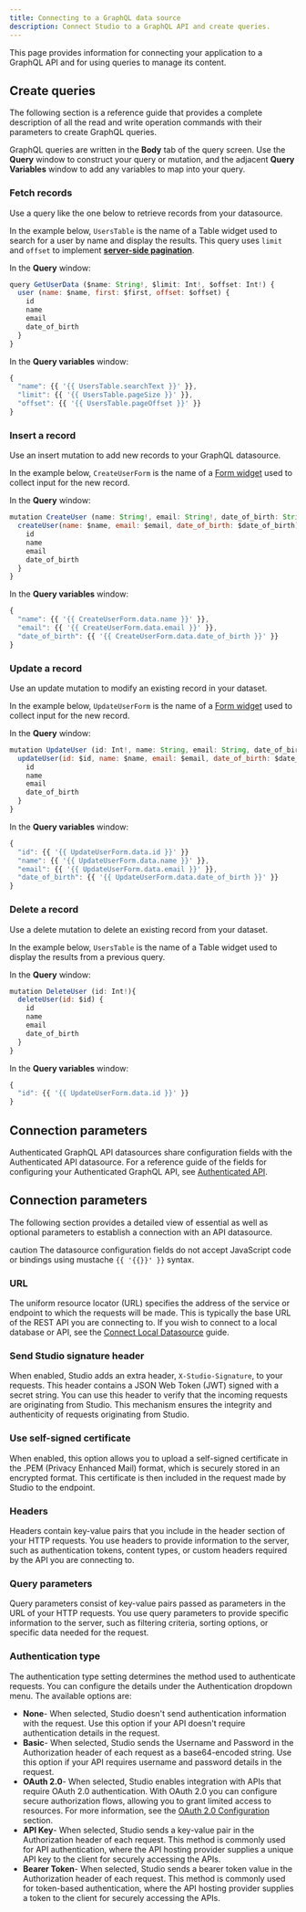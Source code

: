 ```yaml
---
title: Connecting to a GraphQL data source
description: Connect Studio to a GraphQL API and create queries.
---
```


This page provides information for connecting your application to a GraphQL API and for using queries to manage its content.

## Create queries

The following section is a reference guide that provides a complete description of all the read and write operation commands with their parameters to create GraphQL queries.

<ZoomImage
  src="/img/graphql-query-config.png" 
  alt="Create a GraphQL query."
  caption="Create a GraphQL query."
/>

GraphQL queries are written in the **Body** tab of the query screen. Use the **Query** window to construct your query or mutation, and the adjacent **Query Variables** window to add any variables to map into your query.

### Fetch records

Use a query like the one below to retrieve records from your datasource.

In the example below, `UsersTable` is the name of a Table widget used to search for a user by name and display the results. This query uses `limit` and `offset` to implement [**server-side pagination**](/build-apps/how-to-guides/Server-side-pagination-in-table).

In the **Query** window:

```javascript
query GetUserData ($name: String!, $limit: Int!, $offset: Int!) {
  user (name: $name, first: $first, offset: $offset) {
    id
    name
    email
    date_of_birth
  }
}
```

In the **Query variables** window:

```javascript
{
  "name": {{ '{{ UsersTable.searchText }}' }},
  "limit": {{ '{{ UsersTable.pageSize }}' }},
  "offset": {{ '{{ UsersTable.pageOffset }}' }}
}
```

### Insert a record

Use an insert mutation to add new records to your GraphQL datasource.

In the example below, `CreateUserForm` is the name of a [Form widget](/reference/widgets/form) used to collect input for the new record.

In the **Query** window:

```javascript
mutation CreateUser (name: String!, email: String!, date_of_birth: String!){
  createUser(name: $name, email: $email, date_of_birth: $date_of_birth) {
    id
    name
    email
    date_of_birth
  }
}
```

In the **Query variables** window:

```javascript
{
  "name": {{ '{{ CreateUserForm.data.name }}' }},
  "email": {{ '{{ CreateUserForm.data.email }}' }},
  "date_of_birth": {{ '{{ CreateUserForm.data.date_of_birth }}' }}
}
```

### Update a record

Use an update mutation to modify an existing record in your dataset.

In the example below, `UpdateUserForm` is the name of a [Form widget](/reference/widgets/form) used to collect input for the new record.

In the **Query** window:

```javascript
mutation UpdateUser (id: Int!, name: String, email: String, date_of_birth: String){
  updateUser(id: $id, name: $name, email: $email, date_of_birth: $date_of_birth) {
    id
    name
    email
    date_of_birth
  }
}
```

In the **Query variables** window:

```javascript
{
  "id": {{ '{{ UpdateUserForm.data.id }}' }}
  "name": {{ '{{ UpdateUserForm.data.name }}' }},
  "email": {{ '{{ UpdateUserForm.data.email }}' }},
  "date_of_birth": {{ '{{ UpdateUserForm.data.date_of_birth }}' }}
}
```

### ​Delete a record​

Use a delete mutation to delete an existing record from your dataset.

In the example below, `UsersTable` is the name of a Table widget used to display the results from a previous query.

In the **Query** window:

```javascript
mutation DeleteUser (id: Int!){
  deleteUser(id: $id) {
    id
    name
    email
    date_of_birth
  }
}
```

In the **Query variables** window:

```javascript
{
  "id": {{ '{{ UpdateUserForm.data.id }}' }}
}
```




## Connection parameters

Authenticated GraphQL API datasources share configuration fields with the Authenticated API datasource. For a reference guide of the fields for configuring your Authenticated GraphQL API, see [Authenticated API](/connect-data/reference/authenticated-api).

<ZoomImage
  src="/img/graphql-datasource-config.png" 
  alt="Configure a GraphQL datasource"
  caption="Configure a GraphQL datasource"
/>

## Connection parameters

The following section provides a detailed view of essential as well as optional parameters to establish a connection with an API datasource.

<ZoomImage src="/img/restapi-datasource-config.png" alt="Configuring an Authenticated API datasource" caption="Configuring an Authenticated API datasource" />

caution
The datasource configuration fields do not accept JavaScript code or bindings using mustache `{{ '{{}}' }}` syntax.


### URL

 

The uniform resource locator (URL) specifies the address of the service or endpoint to which the requests will be made. This is typically the base URL of the REST API you are connecting to. If you wish to connect to a local database or API, see the [Connect Local Datasource](/connect-data/how-to-guides/how-to-work-with-local-apis-on-appsmith) guide.




### Send Studio signature header

 
When enabled, Studio adds an extra header, `X-Studio-Signature`, to your requests. This header contains a JSON Web Token (JWT) signed with a secret string. You can use this header to verify that the incoming requests are originating from Studio. This mechanism ensures the integrity and authenticity of requests originating from Studio.


### Use self-signed certificate

 
When enabled, this option allows you to upload a self-signed certificate in the .PEM (Privacy Enhanced Mail) format, which is securely stored in an encrypted format. This certificate is then included in the request made by Studio to the endpoint.


### Headers

 

Headers contain key-value pairs that you include in the header section of your HTTP requests. You use headers to provide information to the server, such as authentication tokens, content types, or custom headers required by the API you are connecting to.



### Query parameters

 
Query parameters consist of key-value pairs passed as parameters in the URL of your HTTP requests. You use query parameters to provide specific information to the server, such as filtering criteria, sorting options, or specific data needed for the request.



### Authentication type

 
The authentication type setting determines the method used to authenticate requests. You can configure the details under the Authentication dropdown menu. The available options are:
  - **None**- When selected, Studio doesn't send authentication information with the request. Use this option if your API doesn't require authentication details in the request.  
  - **Basic**- When selected, Studio sends the Username and Password in the Authorization header of each request as a base64-encoded string. Use this option if your API requires username and password details in the request.
  - **OAuth 2.0**- When selected, Studio enables integration with APIs that require OAuth 2.0 authentication. With OAuth 2.0 you can configure secure authorization flows, allowing you to grant limited access to resources. For more information, see the [OAuth 2.0 Configuration](#oauth-20) section.
  - **API Key**- When selected, Studio sends a key-value pair in the Authorization header of each request. This method is commonly used for API authentication, where the API hosting provider supplies a unique API key to the client for securely accessing the APIs.
  - **Bearer Token**- When selected, Studio sends a bearer token value in the Authorization header of each request. This method is commonly used for token-based authentication, where the API hosting provider supplies a token to the client for securely accessing the APIs.



